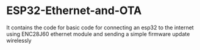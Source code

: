 # ESP32-Ethernet-and-OTA
It contains the code for basic code for connecting an esp32 to the internet using ENC28J60 ethernet module and sending a simple firmware update wirelessly
